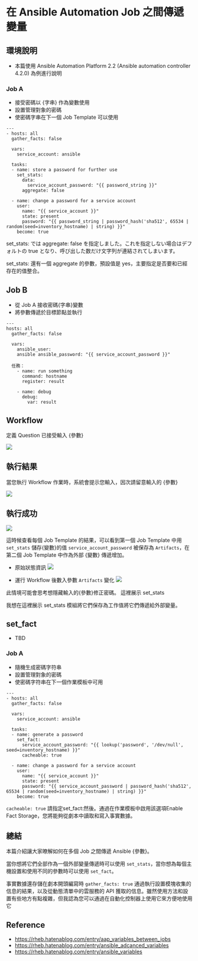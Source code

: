 # 在 Ansible Automation Job 之間傳遞變量

## 環境說明

- 本篇使用 Ansible Automation Platform 2.2 (Ansible automation controller 4.2.0) 為例進行說明

### Job A

- 接受密碼以 {字串} 作為變數使用
- 設置管理對象的密碼
- 使密碼字串在下一個 Job Template 可以使用

```
---
- hosts: all
  gather_facts: false

  vars:
    service_account: ansible

  tasks:
  - name: store a password for further use
    set_stats:
      data:
        service_account_password: "{{ password_string }}"
      aggregate: false

  - name: change a password for a service account
    user:
      name: "{{ service_account }}"
      state: present
      password: "{{ password_string | password_hash('sha512', 65534 | random(seed=inventory_hostname) | string) }}"
    become: true

```

set_stats: では aggregate: false を指定しました。これを指定しない場合はデフォルトの true となり、呼び出した数だけ文字列が連結されてしまいます。

set_stats: 還有一個 aggregate 的參數，預設值是 yes，主要指定是否要和已經存在的值整合。


## Job B

- 從 Job A 接收密碼{字串}變數
- 將參數傳遞於目標節點並執行

```
--- 
hosts: all 
  gather_facts: false 

  vars: 
    ansible_user: 
    ansible ansible_password: "{{ service_account_password }}"

  任務：
    - name: run something 
      command: hostname 
      register: result 

    - name: debug 
      debug: 
        var: result
```

## Workflow 

定義 Question 已接受輸入 {參數} 


![](https://cdn-ak.f.st-hatena.com/images/fotolife/s/sugitk/20220603/20220603160514.png)

## 執行結果
當您執行 Workflow 作業時，系統會提示您輸入，因次請留意輸入的 {參數} 


![](https://cdn-ak.f.st-hatena.com/images/fotolife/s/sugitk/20220603/20220603160532.png)

## 執行成功

![](https://cdn-ak.f.st-hatena.com/images/fotolife/s/sugitk/20220603/20220603160543.png)

這時候查看每個 Job Template 的結果，可以看到第一個 Job Template 中用 `set_stats` 儲存{變數}的值 `service_account_password` 被保存為 `Artifacts`，在第二個 Job Template 中作為外部 {變數} 傳遞增加。

- 原始狀態資訊
![](https://cdn-ak.f.st-hatena.com/images/fotolife/s/sugitk/20220603/20220603160615.png)

- 運行 Workflow 後數入參數 `Artifacts` 變化
![](https://cdn-ak.f.st-hatena.com/images/fotolife/s/sugitk/20220603/20220603160602.png)

此情境可能會思考想隱藏輸入的{參數}修正密碼。
這裡展示 set_stats 

我想在這裡展示 set_stats 模組將它們保存為工作值將它們傳遞給外部變量。

## set_fact 

- TBD



### Job A

- 隨機生成密碼字符串
- 設置管理對象的密碼
- 使密碼字符串在下一個作業模板中可用

```
---
- hosts: all
  gather_facts: false

  vars:
    service_account: ansible

  tasks:
  - name: generate a password
    set_fact:
      service_account_password: "{{ lookup('password', '/dev/null', seed=inventory_hostname) }}"
      cacheable: true

  - name: change a password for a service account
    user:
      name: "{{ service_account }}"
      state: present
      password: "{{ service_account_password | password_hash('sha512', 65534 | random(seed=inventory_hostname) | string) }}"
    become: true
```

`cacheable: true` 請指定set_fact:然後。通過在作業模板中啟用該選項Enable Fact Storage，您將能夠從劇本中讀取和寫入事實數據。


## 總結

本篇介紹讓大家暸解如何在多個 Job 之間傳遞 Ansible {參數}。

當你想將它們全部作為一個外部變量傳遞時可以使用 `set_stats`，當你想為每個主機設置和使用不同的參數時可以使用 `set_fact`。

事實數據還存儲在劇本開頭編寫時 `gather_facts: true` 通過執行設置模塊收集的信息的結果，以及從動態清單中的雲服務的 API 獲取的信息。雖然使用方法和設置有些地方有點複雜，但我認為您可以通過在自動化控制器上使用它來方便地使用它


## Reference
- https://rheb.hatenablog.com/entry/aap_variables_between_jobs
- https://rheb.hatenablog.com/entry/ansible_adcanced_variables
- https://rheb.hatenablog.com/entry/ansible_variables